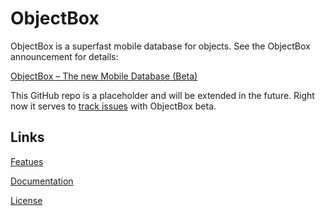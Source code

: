 # ObjectBox
ObjectBox is a superfast mobile database for objects. See the ObjectBox announcement for details:

[ObjectBox – The new Mobile Database (Beta)](http://greenrobot.org/announcement/introducing-objectbox-beta/)

This GitHub repo is a placeholder and will be extended in the future. Right now it serves to [track issues](https://github.com/greenrobot/ObjectBox/issues) with ObjectBox beta.

Links
-----
[Featues](http://greenrobot.org/objectbox/features/)

[Documentation](http://greenrobot.org/objectbox/documentation/)

[License](http://greenrobot.org/objectbox/license/)
